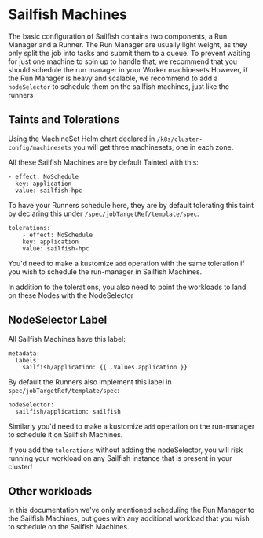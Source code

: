 # Sailfish Machines
The basic configuration of Sailfish contains two components, a Run Manager and a Runner.
The Run Manager are usually light weight, as they only split the job into tasks and submit them to a queue. To prevent waiting for just one machine to spin up to handle that, we recommend that you should schedule the run manager in your Worker machinesets
However, if the Run Manager is heavy and scalable, we recommend to add a `nodeSelector` to schedule them on the sailfish machines, just like the runners


## Taints and Tolerations
Using the MachineSet Helm chart declared in `/k8s/cluster-config/machinesets` you will get three machinesets, one in each zone.

All these Sailfish Machines are by default Tainted with this:
```
- effect: NoSchedule
  key: application
  value: sailfish-hpc
```
To have your Runners schedule here, they are by default tolerating this taint by declaring this under `/spec/jobTargetRef/template/spec`:
```
tolerations:  
    - effect: NoSchedule
    key: application
    value: sailfish-hpc
```
You'd need to make a kustomize `add` operation with the same toleration if you wish to schedule the run-manager in Sailfish Machines.

In addition to the tolerations, you also need to point the workloads to land on these Nodes with the NodeSelector

## NodeSelector Label
All Sailfish Machines have this label:
```
metadata:
  labels:
    sailfish/application: {{ .Values.application }}
```
By default the Runners also implement this label in `spec/jobTargetRef/template/spec`:
```
nodeSelector:   
  sailfish/application: sailfish 
```
Similarly you'd need to make a kustomize `add` operation on the run-manager to schedule it on Sailfish Machines.

If you add the `tolerations` without adding the nodeSelector, you will risk running your workload on any Sailfish instance that is present in your cluster!

## Other workloads
In this documentation we've only mentioned scheduling the Run Manager to the Sailfish Machines, but goes with any additional workload that you wish to schedule on the Sailfish Machines.